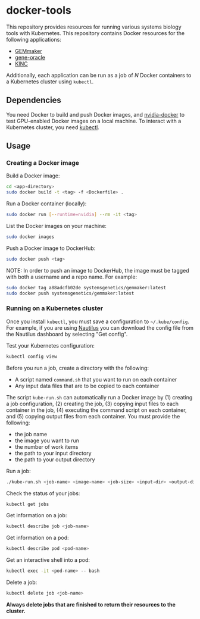 # docker-tools

This repository provides resources for running various systems biology tools with Kubernetes. This repository contains Docker resources for the following applications:

- [GEMmaker](https://github.com/SystemsGenetics/GEMmaker)
- [gene-oracle](https://github.com/ctargon/gene-oracle)
- [KINC](https://github.com/SystemsGenetics/KINC)

Additionally, each application can be run as a job of _N_ Docker containers to a Kubernetes cluster using `kubectl`.

## Dependencies

You need Docker to build and push Docker images, and [nvidia-docker](https://github.com/NVIDIA/nvidia-docker) to test GPU-enabled Docker images on a local machine. To interact with a Kubernetes cluster, you need [kubectl](https://kubernetes.io/docs/tasks/tools/install-kubectl/).

## Usage

### Creating a Docker image

Build a Docker image:
```bash
cd <app-directory>
sudo docker build -t <tag> -f <Dockerfile> .
```

Run a Docker container (locally):
```bash
sudo docker run [--runtime=nvidia] --rm -it <tag>
```

List the Docker images on your machine:
```bash
sudo docker images
```

Push a Docker image to DockerHub:
```bash
sudo docker push <tag>
```

NOTE: In order to push an image to DockerHub, the image must be tagged with both a username and a repo name. For example:
```bash
sudo docker tag a88adcfb02de systemsgenetics/gemmaker:latest
sudo docker push systemsgenetics/gemmaker:latest
```

### Running on a Kubernetes cluster

Once you install `kubectl`, you must save a configuration to `~/.kube/config`. For example, if you are using [Nautilus](https://nautilus.optiputer.net/) you can download the config file from the Nautilus dashboard by selecting "Get config".

Test your Kubernetes configuration:
```bash
kubectl config view
```

Before you run a job, create a directory with the following:
- A script named `command.sh` that you want to run on each container
- Any input data files that are to be copied to each container

The script `kube-run.sh` can automatically run a Docker image by (1) creating a job configuration, (2) creating the job, (3) copying input files to each container in the job, (4) executing the command script on each container, and (5) copying output files from each container. You must provide the following:
- the job name
- the image you want to run
- the number of work items
- the path to your input directory
- the path to your output directory

Run a job:
```bash
./kube-run.sh <job-name> <image-name> <job-size> <input-dir> <output-dir>
```

Check the status of your jobs:
```bash
kubectl get jobs
```

Get information on a job:
```bash
kubectl describe job <job-name>
```

Get information on a pod:
```bash
kubectl describe pod <pod-name>
```

Get an interactive shell into a pod:
```bash
kubectl exec -it <pod-name> -- bash
```

Delete a job:
```bash
kubectl delete job <job-name>
```

__Always delete jobs that are finished to return their resources to the cluster.__
